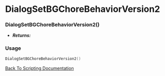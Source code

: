 # DialogSetBGChoreBehaviorVersion2

### DialogSetBGChoreBehaviorVersion2()
- ***Returns:*** 

### Usage

```Lua
DialogSetBGChoreBehaviorVersion2()
```


[Back To Scripting Documentation](../README.md)
